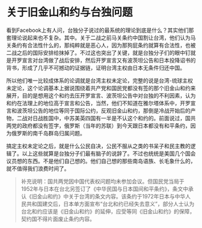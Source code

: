 # 关于旧金山和约与台独问题

看到Facebook上有人问，台独分子说过的最系统的理论到底是什么？其实他们那套理论说起来也不复杂。其中。关于二战之前马关条约中国割让台湾，他们认为马关条约有合法性什么的，那纯粹就是恶心人，因为那狗屁条约就算有合法性，也被二战之后的国际安排给抹掉了。不过这也突出了关键，就是台独分子们的眼中钉就是开罗宣言对台湾做了战后安排，然后开罗宣言又有波茨坦公告和日本投降诏书的背书，形成了几乎不可撼动的证据链，证明台湾主权由日本无条件归还中国。

所以他们唯一比较成体系的论调就是台湾主权未定论，完整的说是台湾-琉球主权未定论，这个论调基本上据说围绕着共产党和国民党都没有签的那个旧金山和约来展开，目的是想用这个和约去压开罗宣言、波茨坦公告中对台独的不利因素，认为和约在法理上的地位高于宣言和公告，当然，他们不知道在雅尔塔体系中，开罗宣言和波茨坦公告的地位等同于国际公约，反观旧金山和约，那倒是冷战开始后的产物，二战对日战胜国中，中苏美英四国有一半是不认这个和约的。前面说过，国共两党的政府都没有签字，俄罗斯（当年的苏联）到今天跟日本都没有和平条约，因为俄罗斯的南千岛群岛归属问题。

搞定主权未定论之后，就是什么公民自决，公民不服从之类的书呆子和民主教的逻辑了。以上这些就算是台独分子们最有脑子的说辞了。不过也统统是美国几个国会议员想的东西。不是他们自己想的。他们自己想的那些南岛语族、长毛象什么的，就不值得我们浪费时间了。

> 补充说明：国共两党因中国代表权问题均未参加会议。但国民党当局于1952年与日本在台北另签订了《中华民国与日本国间和平条约》，条文中承认《旧金山和约》中关于台湾的条文内容。该条约于1972年日本与中华人民共和国建交后，日本单方面宣布“台北和约已经失去意义”，部分人士认为台北和约应该是《旧金山和约》的延伸，应受等同《旧金山和约》的保障，契约国不得片面废止条约内容。
